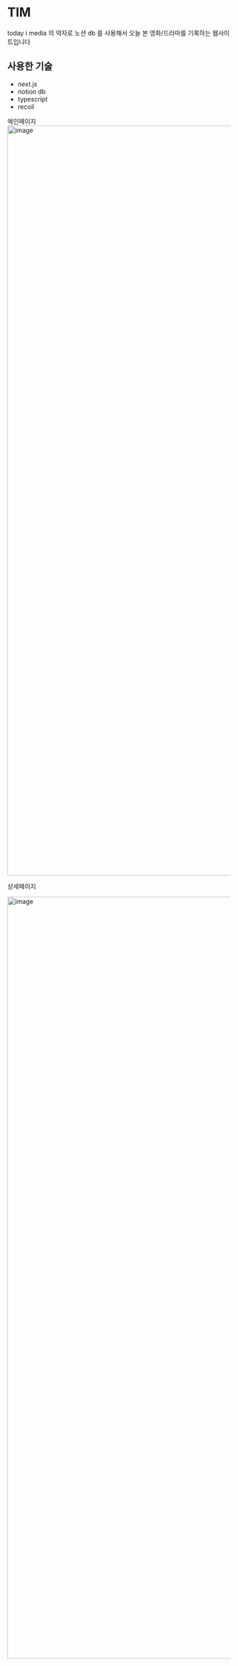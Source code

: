 # TIM

today i media 의 약자로 노션 db 를 사용해서 오늘 본 영화/드라마를 기록하는 웹사이트입니다

## 사용한 기술

- next.js
- notion db
- typescript
- recoil

메인페이지
<img width="1688" alt="image" src="https://user-images.githubusercontent.com/82823150/212482128-9241925e-6548-44ee-abed-951b79d9d123.png">

상세페이지

<img width="1715" alt="image" src="https://user-images.githubusercontent.com/82823150/212482226-6c40f817-1fb0-4b6e-8dc0-fc7b3743f16f.png">
